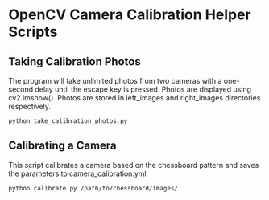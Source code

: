 # OpenCV Camera Calibration Helper Scripts 

## Taking Calibration Photos
The program will take unlimited photos from two cameras with a one-second delay until the escape key is pressed. Photos are displayed using cv2.imshow(). Photos are stored in left_images and right_images directories respectively.
```
python take_calibration_photos.py
```

## Calibrating a Camera
This script calibrates a camera based on the chessboard pattern and saves the parameters to camera_calibration.yml
```
python calibrate.py /path/to/chessboard/images/
```
